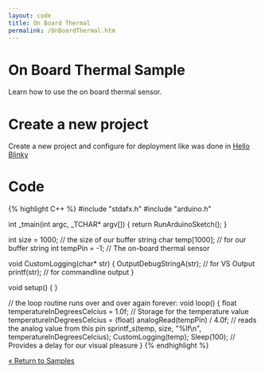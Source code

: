```yaml
---
layout: code
title: On Board Thermal
permalink: /OnBoardThermal.htm
---
```

# On Board Thermal Sample
Learn how to use the on board thermal sensor.

# Create a new project
Create a new project and configure for deployment like was done in [Hello Blinky](/HelloBlinky.htm)

# Code

{% highlight C++ %}
#include "stdafx.h"
#include "arduino.h"

int _tmain(int argc, _TCHAR* argv[])
{
  return RunArduinoSketch();
}

int size = 1000; // the size of our buffer string
char temp[1000]; // for our buffer string
int tempPin = -1; // The on-board thermal sensor

void CustomLogging(char* str)
{
  OutputDebugStringA(str); // for VS Output
  printf(str); // for commandline output
}

void setup()
{
}

// the loop routine runs over and over again forever:
void loop()
{
  float temperatureInDegreesCelcius = 1.0f;	// Storage for the temperature value
  temperatureInDegreesCelcius = (float) analogRead(tempPin) / 4.0f;	// reads the analog value from this pin
  sprintf_s(temp, size, "%lf\n", temperatureInDegreesCelcius);
  CustomLogging(temp);
  Sleep(100);		// Provides a delay for our visual pleasure
}
{% endhighlight %}

[&laquo; Return to Samples](SampleApps.htm)
